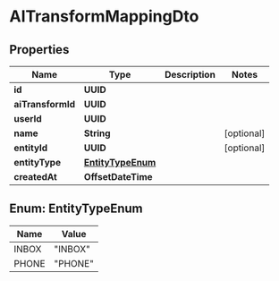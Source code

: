 

# AITransformMappingDto


## Properties

| Name | Type | Description | Notes |
|------------ | ------------- | ------------- | -------------|
|**id** | **UUID** |  |  |
|**aiTransformId** | **UUID** |  |  |
|**userId** | **UUID** |  |  |
|**name** | **String** |  |  [optional] |
|**entityId** | **UUID** |  |  [optional] |
|**entityType** | [**EntityTypeEnum**](#EntityTypeEnum) |  |  |
|**createdAt** | **OffsetDateTime** |  |  |



## Enum: EntityTypeEnum

| Name | Value |
|---- | -----|
| INBOX | &quot;INBOX&quot; |
| PHONE | &quot;PHONE&quot; |



